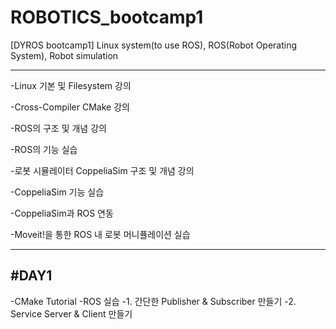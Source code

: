 # ROBOTICS_bootcamp1
[DYROS bootcamp1]
Linux system(to use ROS), ROS(Robot Operating System), Robot simulation

---------------------------------------

-Linux 기본 및 Filesystem 강의

-Cross-Compiler CMake 강의

-ROS의 구조 및 개념 강의

-ROS의 기능 실습

-로봇 시뮬레이터 CoppeliaSim 구조 및 개념 강의

-CoppeliaSim 기능 실습

-CoppeliaSim과 ROS 연동

-Moveit!을 통한 ROS 내 로봇 머니퓰레이션 실습

--------------------------------------

#DAY1
-----
-CMake Tutorial
-ROS 실습
  -1. 간단한 Publisher & Subscriber 만들기
  -2. Service Server & Client 만들기

